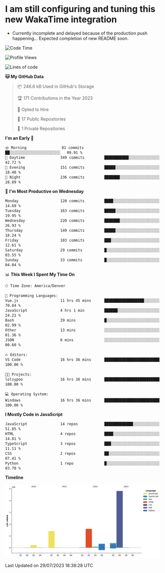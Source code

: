 # I am still configuring and tuning this new WakaTime integration
- Currently incomplete and delayed because of the production push happening... Expected completion of new README soon.
<!--START_SECTION:waka-->
![Code Time](http://img.shields.io/badge/Code%20Time-282%20hrs%2043%20mins-blue)

![Profile Views](http://img.shields.io/badge/Profile%20Views-0-blue)

![Lines of code](https://img.shields.io/badge/From%20Hello%20World%20I%27ve%20Written-8.8%20million%20lines%20of%20code-blue)

**🐱 My GitHub Data** 

> 📦 246.6 kB Used in GitHub's Storage 
 > 
> 🏆 171 Contributions in the Year 2023
 > 
> 💼 Opted to Hire
 > 
> 📜 17 Public Repositories 
 > 
> 🔑 1 Private Repositories 
 > 
**I'm an Early 🐤** 

```text
🌞 Morning                81 commits          ██░░░░░░░░░░░░░░░░░░░░░░░   09.91 % 
🌆 Daytime                349 commits         ███████████░░░░░░░░░░░░░░   42.72 % 
🌃 Evening                151 commits         █████░░░░░░░░░░░░░░░░░░░░   18.48 % 
🌙 Night                  236 commits         ███████░░░░░░░░░░░░░░░░░░   28.89 % 
```
📅 **I'm Most Productive on Wednesday** 

```text
Monday                   120 commits         ████░░░░░░░░░░░░░░░░░░░░░   14.69 % 
Tuesday                  163 commits         █████░░░░░░░░░░░░░░░░░░░░   19.95 % 
Wednesday                220 commits         ███████░░░░░░░░░░░░░░░░░░   26.93 % 
Thursday                 149 commits         █████░░░░░░░░░░░░░░░░░░░░   18.24 % 
Friday                   103 commits         ███░░░░░░░░░░░░░░░░░░░░░░   12.61 % 
Saturday                 29 commits          █░░░░░░░░░░░░░░░░░░░░░░░░   03.55 % 
Sunday                   33 commits          █░░░░░░░░░░░░░░░░░░░░░░░░   04.04 % 
```


📊 **This Week I Spent My Time On** 

```text
🕑︎ Time Zone: America/Denver

💬 Programming Languages: 
Vue.js                   11 hrs 45 mins      ██████████████████░░░░░░░   70.84 % 
JavaScript               4 hrs 1 min         ██████░░░░░░░░░░░░░░░░░░░   24.21 % 
Bash                     29 mins             █░░░░░░░░░░░░░░░░░░░░░░░░   02.99 % 
Other                    13 mins             ░░░░░░░░░░░░░░░░░░░░░░░░░   01.36 % 
JSON                     6 mins              ░░░░░░░░░░░░░░░░░░░░░░░░░   00.60 % 

🔥 Editors: 
VS Code                  16 hrs 36 mins      █████████████████████████   100.00 % 

🐱‍💻 Projects: 
lolsypoo                 16 hrs 36 mins      █████████████████████████   100.00 % 

💻 Operating System: 
Windows                  16 hrs 36 mins      █████████████████████████   100.00 % 
```

**I Mostly Code in JavaScript** 

```text
JavaScript               14 repos            █████████████░░░░░░░░░░░░   51.85 % 
HTML                     4 repos             ████░░░░░░░░░░░░░░░░░░░░░   14.81 % 
TypeScript               3 repos             ███░░░░░░░░░░░░░░░░░░░░░░   11.11 % 
CSS                      2 repos             ██░░░░░░░░░░░░░░░░░░░░░░░   07.41 % 
Python                   1 repo              █░░░░░░░░░░░░░░░░░░░░░░░░   03.70 % 
```



**Timeline**

![Lines of Code chart](https://raw.githubusercontent.com/certifiedbice/certifiedbice/main/assets/bar_graph.png)


 Last Updated on 29/07/2023 18:38:28 UTC
<!--END_SECTION:waka-->
